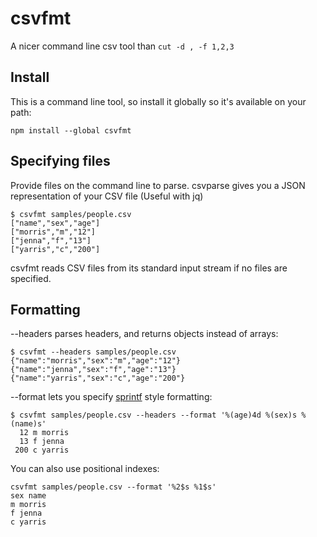 # csvfmt

A nicer command line csv tool than `cut -d , -f 1,2,3`

## Install

This is a command line tool, so install it globally so it's available on your path:
```
npm install --global csvfmt
```

## Specifying files

Provide files on the command line to parse. csvparse gives you a JSON representation of your CSV file (Useful with jq)

```shell
$ csvfmt samples/people.csv
["name","sex","age"]
["morris","m","12"]
["jenna","f","13"]
["yarris","c","200"]
```

csvfmt reads CSV files from its standard input stream if no files are specified.

## Formatting

--headers parses headers, and returns objects instead of arrays:

```shell
$ csvfmt --headers samples/people.csv
{"name":"morris","sex":"m","age":"12"}
{"name":"jenna","sex":"f","age":"13"}
{"name":"yarris","sex":"c","age":"200"}
```

--format lets you specify [sprintf](https://www.npmjs.com/package/sprintf-js) style formatting:

```shell
$ csvfmt samples/people.csv --headers --format '%(age)4d %(sex)s %(name)s'
  12 m morris
  13 f jenna
 200 c yarris
 ```

 You can also use positional indexes:
 ```shell
 csvfmt samples/people.csv --format '%2$s %1$s'
sex name
m morris
f jenna
c yarris
```